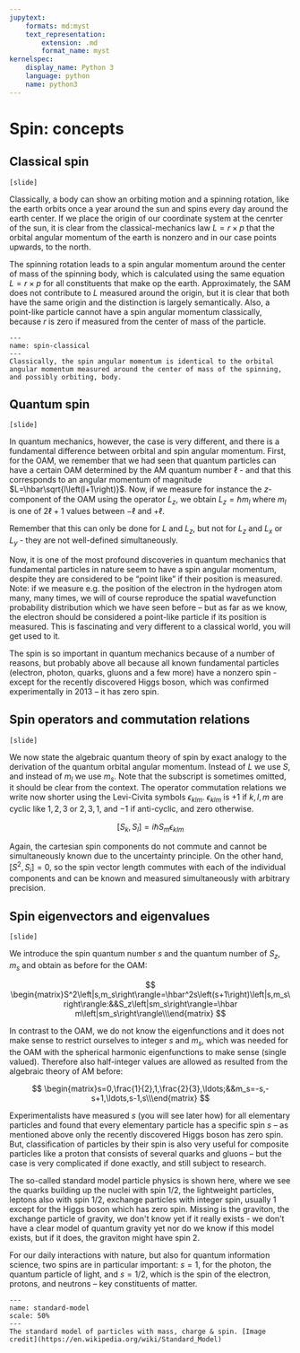 ```yaml
---
jupytext:
    formats: md:myst
    text_representation:
        extension: .md
        format_name: myst
kernelspec:
    display_name: Python 3
    language: python
    name: python3
---
```


# Spin: concepts

## Classical spin

`[slide]`

Classically, a body can show an orbiting motion and a spinning rotation, like the earth orbits once a year around the sun and spins every day around the earth center. If we place the origin of our coordinate system at the cenrter of the sun, it is clear from the classical-mechanics law $L=r \times p$ that the orbital angular momentum of the earth is nonzero and in our case points upwards, to the north. 

The spinning rotation leads to a spin angular momentum around the center of mass of the spinning body, which is calculated using the same equation $L=r \times p$ for all constituents that make op the earth. Approximately, the SAM does not contribute to $L$ measured around the origin, but it is clear that both have the same origin and the distinction is largely semantically. Also, a point-like particle cannot have a spin angular momentum classically, because $r$ is zero if measured from the center of mass of the particle.

```{figure} figures/spin/spin-classical.png
---
name: spin-classical
---
Classically, the spin angular momentum is identical to the orbital angular momentum measured around the center of mass of the spinning, and possibly orbiting, body.
```



## Quantum spin

`[slide]`

In quantum mechanics, however, the case is very different, and there is a fundamental difference between orbital and spin angular momentum. First, for the OAM, we remember that we had seen that quantum particles can have a certain OAM determined by the AM quantum number $\ell$ - and that this corresponds to an angular momentum of magnitude $L=\hbar\sqrt{l\left(l+1\right)}$. Now, if we measure for instance the $z$-component of the OAM using the operator $L_z$, we obtain $L_z=\hbar m_l$ where $m_l$ is one of $2\ell+1$ values between $-\ell$ and $+\ell$. 

Remember that this can only be done for $L$ and $L_z$, but not for $L_z$ and $L_x$ or $L_y$ - they are not well-defined simultaneously. 

Now, it is one of the most profound discoveries in quantum mechanics that fundamental particles in nature seem to have a spin angular momentum, despite they are considered to be “point like” if their position is measured. Note: if we measure e.g. the position of the electron in the hydrogen atom many, many times, we will of course reproduce the spatial wavefunction probability distribution which we have seen before – but as far as we know, the electron should be considered a point-like particle if its position is measured. This is fascinating and very different to a classical world, you will get used to it. 

The spin is so important in quantum mechanics because of a number of reasons, but probably above all because all known fundamental particles (electron, photon, quarks, gluons and a few more) have a nonzero spin - except for the recently discovered Higgs boson, which was confirmed experimentally in 2013 – it has zero spin.

## Spin operators and commutation relations

`[slide]`

We now state the algebraic quantum theory of spin by exact analogy to the derivation of the quantum orbital angular momentum. Instead of $L$ we use $S$, and instead of $m_l$ we use $m_s$. Note that the subscript is sometimes omitted, it should be clear from the context. The operator commutation relations we write now shorter using the Levi-Civita symbols $\epsilon_{klm}$. $\epsilon_{klm}$ is $+1$ if $k,l,m$ are cyclic like $1,2,3$ or $2,3,1$, and $-1$ if anti-cyclic, and zero otherwise.

$$
\left[S_k, S_l\right]=i \hbar S_m \epsilon_{k l m}
$$
 
Again, the cartesian spin components do not commute and cannot be simultaneously known  due to the uncertainty principle. On the other hand, $\left[S^2,S_i\right]=0$, so the spin vector length commutes with each of the individual components and can be known and measured simultaneously with arbitrary precision. 

## Spin eigenvectors and eigenvalues 

`[slide]`

We introduce the spin quantum number $s$ and the quantum number of $S_z$, $m_s$ and obtain as before for the OAM:

$$
\begin{matrix}S^2\left|s,m_s\right\rangle=\hbar^2s\left(s+1\right)\left|s,m_s\right\rangle:&&S_z\left|sm_s\right\rangle=\hbar m\left|sm_s\right\rangle\\\end{matrix}
$$

In contrast to the OAM, we do not know the eigenfunctions and it does not make sense to restrict ourselves to integer $s$ and $m_s$, which was needed for the OAM with the spherical harmonic eigenfunctions to make sense (single valued). Therefore also half-integer values are allowed as resulted from the algebraic theory of AM before: 

$$
\begin{matrix}s=0,\frac{1}{2},1,\frac{2}{3},\ldots;&&m_s=-s,-s+1,\ldots,s-1,s\\\end{matrix}
$$

Experimentalists have measured $s$ (you will see later how) for all elementary particles and found that every elementary particle has a specific spin $s$ – as mentioned above only the recently discovered Higgs boson has zero spin. But, classification of particles by their spin is also very useful for composite particles like a proton that consists of several quarks and gluons – but the case is very complicated if done exactly, and still subject to research. 

The so-called standard model particle physics is shown here, where we see the quarks building up the nuclei with spin $1/2$, the lightweight particles, leptons also with spin $1/2$, exchange particles with integer spin, usually $1$ except for the Higgs boson which has zero spin. Missing is the graviton, the exchange particle of gravity, we don't know yet if it really exists - we don't have a clear model of quantum gravity yet nor do we know if this model exists, but if it does, the graviton might have spin $2$.

For our daily interactions with nature, but also for quantum information science, two spins are in particular important: $s=1$, for the photon, the quantum particle of light, and $s=1/2$, which is the spin of the electron, protons, and neutrons – key constituents of matter. 

```{figure} figures/spin/standard-model.png
---
name: standard-model
scale: 50%
---
The standard model of particles with mass, charge & spin. [Image credit](https://en.wikipedia.org/wiki/Standard_Model)
```




















